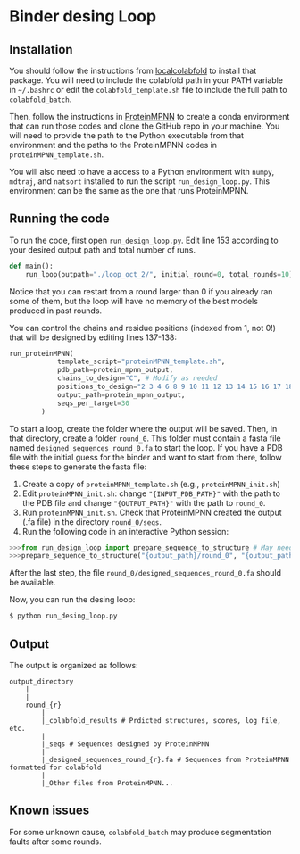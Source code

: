 # Binder desing Loop

## Installation

You should follow the instructions from [localcolabfold](https://github.com/YoshitakaMo/localcolabfold) to install that package. You will need to include the colabfold path in your PATH variable in `~/.bashrc` or edit the `colabfold_template.sh` file to include the full path to `colabfold_batch`.

Then, follow the instructions in [ProteinMPNN](https://github.com/dauparas/ProteinMPNN) to create a conda environment that can run those codes and clone the GitHub repo in your machine. You will need to provide the path to the Python executable from that environment and the paths to the ProteinMPNN codes in `proteinMPNN_template.sh`.

You will also need to have a access to a Python environment with `numpy`, `mdtraj`, and `natsort` installed to run the script `run_design_loop.py`. This environment can be the same as the one that runs ProteinMPNN. 

## Running the code

To run the code, first open `run_design_loop.py`. Edit line 153 according to your desired output path and total number of runs. 

```python
def main():
    run_loop(outpath="./loop_oct_2/", initial_round=0, total_rounds=10)
``` 

Notice that you can restart from a round larger than 0 if you already ran some of them, but the loop will have no memory of the best models produced in past rounds.

You can control the chains and residue positions (indexed from 1, not 0!) that will be designed by editing lines 137-138:

```python
run_proteinMPNN(
            template_script="proteinMPNN_template.sh", 
            pdb_path=protein_mpnn_output, 
            chains_to_design="C", # Modify as needed
            positions_to_design="2 3 4 6 8 9 10 11 12 13 14 15 16 17 18 19 20 21 25 26 27 28 32 33 34 35 36 37 38 39 40 41 42 43 44 45 46 47 48 49 50 51 52 53 54 55 56 57 58 59 60 61 62 63 64 65 66 67 68 69 70 72 74 75 77 79 80", # Modify as needed
            output_path=protein_mpnn_output, 
            seqs_per_target=30
        )
```

To start a loop, create the folder where the output will be saved. Then, in that directory, create a folder `round_0`. This folder must contain a fasta file named `designed_sequences_round_0.fa` to start the loop. If you have a PDB file with the initial guess for the binder and want to start from there, follow these steps to generate the fasta file:

1. Create a copy of `proteinMPNN_template.sh` (e.g., `proteinMPNN_init.sh`)
1. Edit `proteinMPNN_init.sh`: change `"{INPUT_PDB_PATH}"` with the path to the PDB file and change `"{OUTPUT_PATH}"` with the path to `round_0`.
1. Run `proteinMPNN_init.sh`. Check that ProteinMPNN created the output (.fa file) in the directory `round_0/seqs`.
1. Run the following code in an interactive Python session:

```python
>>>from run_design_loop import prepare_sequence_to_structure # May need to change import depending on where you stored the code
>>>prepare_sequence_to_structure("{output_path}/round_0", "{output_path}/round_0", 0) # Change output path here
```

After the last step, the file `round_0/designed_sequences_round_0.fa` should be available.

Now, you can run the desing loop:

```bash
$ python run_desing_loop.py
```


## Output

The output is organized as follows:

```
output_directory
	|
	|
	round_{r}
		|
		|_colabfold_results # Prdicted structures, scores, log file, etc.
		|
		|_seqs # Sequences designed by ProteinMPNN
		|
		|_designed_sequences_round_{r}.fa # Sequences from ProteinMPNN formatted for colabfold
		|
		|_Other files from ProteinMPNN...

```

## Known issues

For some unknown cause, `colabfold_batch` may produce segmentation faults after some rounds.